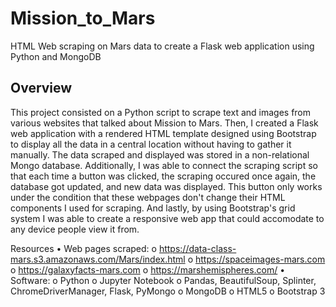 # Mission_to_Mars
HTML Web scraping on Mars data to create a Flask web application using Python and MongoDB

## Overview
This project consisted on a Python script to scrape text and images from various websites that talked about Mission to Mars. Then, I created a Flask web application with a rendered HTML template designed using Bootstrap to display all the data in a central location without having to gather it manually. The data scraped and displayed was stored in a non-relational Mongo database. Additionally, I was able to connect the scraping script so that each time a button was clicked, the scraping occured once again, the database got updated, and new data was displayed. This button only works under the condition that these webpages don't change their HTML components I used for scraping. And lastly, by using Bootstrap's grid system I was able to create a responsive web app that could accomodate to any device people view it from.

Resources
•	Web pages scraped:
o	https://data-class-mars.s3.amazonaws.com/Mars/index.html
o	https://spaceimages-mars.com
o	https://galaxyfacts-mars.com
o	https://marshemispheres.com/
•	Software:
o	Python
o	Jupyter Notebook
o	Pandas, BeautifulSoup, Splinter, ChromeDriverManager, Flask, PyMongo
o	MongoDB
o	HTML5
o	Bootstrap 3
